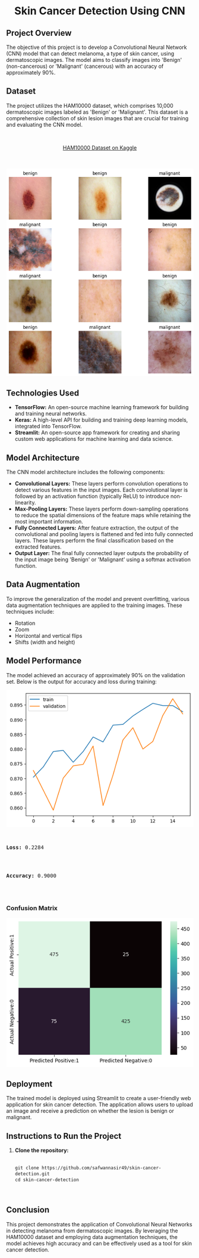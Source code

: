 <h1 align="center">Skin Cancer Detection Using CNN</h1>
        <h2>Project Overview</h2>
        <p>The objective of this project is to develop a Convolutional Neural Network (CNN) model that can detect melanoma, a type of skin cancer, using dermatoscopic images. The model aims to classify images into 'Benign' (non-cancerous) or 'Malignant' (cancerous) with an accuracy of approximately 90%.</p>      
        <h2>Dataset</h2>
        <p>The project utilizes the HAM10000 dataset, which comprises 10,000 dermatoscopic images labeled as 'Benign' or 'Malignant'. This dataset is a comprehensive collection of skin lesion images that are crucial for training and evaluating the CNN model.</p>
        <br>
        <p align="center"><a href="https://www.kaggle.com/datasets/kmader/skin-cancer-mnist-ham10000" target="_blank">HAM10000 Dataset on Kaggle</a></p>
        <br><br>
        <div align="center">
        <img src="Images/download-2.png">    
        </div>
        <h2>Technologies Used</h2>  
        <ul>
            <li><strong>TensorFlow:</strong> An open-source machine learning framework for building and training neural networks.</li>
            <li><strong>Keras:</strong> A high-level API for building and training deep learning models, integrated into TensorFlow.</li>
            <li><strong>Streamlit:</strong> An open-source app framework for creating and sharing custom web applications for machine learning and data science.</li>
        </ul>
            <h2>Model Architecture</h2>
        <p>The CNN model architecture includes the following components:</p>
        <ul>
            <li><strong>Convolutional Layers:</strong> These layers perform convolution operations to detect various features in the input images. Each convolutional layer is followed by an activation function (typically ReLU) to introduce non-linearity.</li>
            <li><strong>Max-Pooling Layers:</strong> These layers perform down-sampling operations to reduce the spatial dimensions of the feature maps while retaining the most important information.</li>
            <li><strong>Fully Connected Layers:</strong> After feature extraction, the output of the convolutional and pooling layers is flattened and fed into fully connected layers. These layers perform the final classification based on the extracted features.</li>
            <li><strong>Output Layer:</strong> The final fully connected layer outputs the probability of the input image being 'Benign' or 'Malignant' using a softmax activation function.</li>
        </ul>       
        <h2>Data Augmentation</h2>
        <p>To improve the generalization of the model and prevent overfitting, various data augmentation techniques are applied to the training images. These techniques include:</p>
        <ul>
            <li>Rotation</li>
            <li>Zoom</li>
            <li>Horizontal and vertical flips</li>
            <li>Shifts (width and height)</li>
        </ul>    
        <h2>Model Performance</h2>
        <p>The model achieved an accuracy of approximately 90% on the validation set. Below is the output for accuracy and loss during training:</p>
        <img src="Images/download.png">
        <pre aling="center">
        <p><strong>Loss:</strong> 0.2284</p>
        <p><strong>Accuracy:</strong> 0.9000</p>
        </pre>
        <h3>Confusion Matrix</h3>
        <img src="Images/download-1.png" alt="Confusion Matrix">
        <h2>Deployment</h2>
        <p>The trained model is deployed using Streamlit to create a user-friendly web application for skin cancer detection. The application allows users to upload an image and receive a prediction on whether the lesion is benign or malignant.</p>
        <h2>Instructions to Run the Project</h2>
        <ol>
            <li><strong>Clone the repository:</strong></li>
            <pre>
<code>
git clone https://github.com/safwannasir49/skin-cancer-detection.git
cd skin-cancer-detection
</code>
        </ol>
        <h2>Conclusion</h2>
        <p>This project demonstrates the application of Convolutional Neural Networks in detecting melanoma from dermatoscopic images. By leveraging the HAM10000 dataset and employing data augmentation techniques, the model achieves high accuracy and can be effectively used as a tool for skin cancer detection.</p>
        

